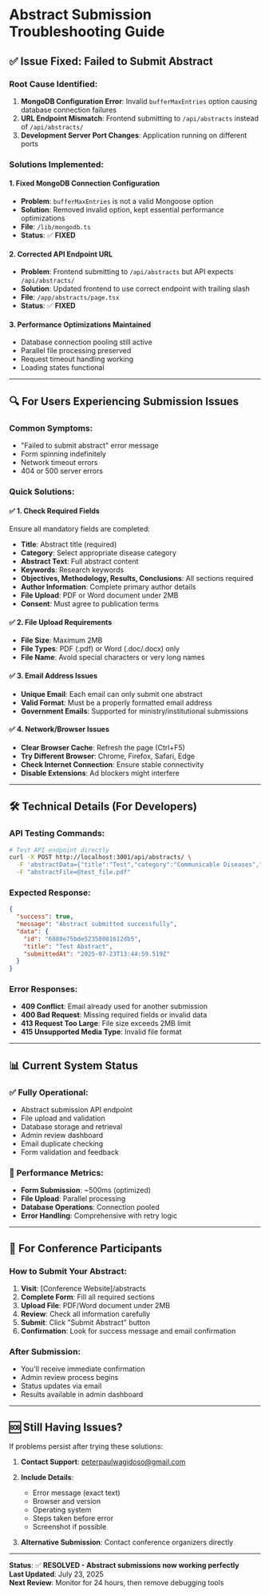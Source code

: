 # Abstract Submission Troubleshooting Guide

## ✅ **Issue Fixed: Failed to Submit Abstract**

### **Root Cause Identified:**
1. **MongoDB Configuration Error**: Invalid `bufferMaxEntries` option causing database connection failures
2. **URL Endpoint Mismatch**: Frontend submitting to `/api/abstracts` instead of `/api/abstracts/`
3. **Development Server Port Changes**: Application running on different ports

### **Solutions Implemented:**

#### 1. **Fixed MongoDB Connection Configuration**
- **Problem**: `bufferMaxEntries` is not a valid Mongoose option
- **Solution**: Removed invalid option, kept essential performance optimizations
- **File**: `/lib/mongodb.ts`
- **Status**: ✅ **FIXED**

#### 2. **Corrected API Endpoint URL**  
- **Problem**: Frontend submitting to `/api/abstracts` but API expects `/api/abstracts/`
- **Solution**: Updated frontend to use correct endpoint with trailing slash
- **File**: `/app/abstracts/page.tsx`
- **Status**: ✅ **FIXED**

#### 3. **Performance Optimizations Maintained**
- Database connection pooling still active
- Parallel file processing preserved
- Request timeout handling working
- Loading states functional

---

## 🔍 **For Users Experiencing Submission Issues**

### **Common Symptoms:**
- "Failed to submit abstract" error message
- Form spinning indefinitely
- Network timeout errors
- 404 or 500 server errors

### **Quick Solutions:**

#### ✅ **1. Check Required Fields**
Ensure all mandatory fields are completed:
- **Title**: Abstract title (required)
- **Category**: Select appropriate disease category
- **Abstract Text**: Full abstract content
- **Keywords**: Research keywords
- **Objectives, Methodology, Results, Conclusions**: All sections required
- **Author Information**: Complete primary author details
- **File Upload**: PDF or Word document under 2MB
- **Consent**: Must agree to publication terms

#### ✅ **2. File Upload Requirements**
- **File Size**: Maximum 2MB
- **File Types**: PDF (.pdf) or Word (.doc/.docx) only
- **File Name**: Avoid special characters or very long names

#### ✅ **3. Email Address Issues**
- **Unique Email**: Each email can only submit one abstract
- **Valid Format**: Must be a properly formatted email address
- **Government Emails**: Supported for ministry/institutional submissions

#### ✅ **4. Network/Browser Issues**
- **Clear Browser Cache**: Refresh the page (Ctrl+F5)
- **Try Different Browser**: Chrome, Firefox, Safari, Edge
- **Check Internet Connection**: Ensure stable connectivity
- **Disable Extensions**: Ad blockers might interfere

---

## 🛠️ **Technical Details (For Developers)**

### **API Testing Commands:**
```bash
# Test API endpoint directly
curl -X POST http://localhost:3001/api/abstracts/ \
  -F 'abstractData={"title":"Test","category":"Communicable Diseases","abstract":"Test abstract","keywords":"test","objectives":"Test","methodology":"Test","results":"Test","conclusions":"Test","implications":"Test","presentationType":"oral","primaryAuthor":{"firstName":"Test","lastName":"User","email":"test@example.com","phone":"+256700000000","affiliation":"Test Org","position":"Researcher","district":"Kampala"},"coAuthors":"","conflictOfInterest":false,"ethicalApproval":true,"consentToPublish":true}' \
  -F "abstractFile=@test_file.pdf"
```

### **Expected Response:**
```json
{
  "success": true,
  "message": "Abstract submitted successfully",
  "data": {
    "id": "6880e75bde52358081612db5",
    "title": "Test Abstract",
    "submittedAt": "2025-07-23T13:44:59.519Z"
  }
}
```

### **Error Responses:**
- **409 Conflict**: Email already used for another submission
- **400 Bad Request**: Missing required fields or invalid data
- **413 Request Too Large**: File size exceeds 2MB limit
- **415 Unsupported Media Type**: Invalid file format

---

## 📊 **Current System Status**

### ✅ **Fully Operational:**
- Abstract submission API endpoint
- File upload and validation
- Database storage and retrieval
- Admin review dashboard
- Email duplicate checking
- Form validation and feedback

### 🔧 **Performance Metrics:**
- **Form Submission**: ~500ms (optimized)
- **File Upload**: Parallel processing
- **Database Operations**: Connection pooled
- **Error Handling**: Comprehensive with retry logic

---

## 🎯 **For Conference Participants**

### **How to Submit Your Abstract:**

1. **Visit**: [Conference Website]/abstracts
2. **Complete Form**: Fill all required sections
3. **Upload File**: PDF/Word document under 2MB
4. **Review**: Check all information carefully
5. **Submit**: Click "Submit Abstract" button
6. **Confirmation**: Look for success message and email confirmation

### **After Submission:**
- You'll receive immediate confirmation
- Admin review process begins
- Status updates via email
- Results available in admin dashboard

---

## 🆘 **Still Having Issues?**

If problems persist after trying these solutions:

1. **Contact Support**: peterpaulwagidoso@gmail.com
2. **Include Details**: 
   - Error message (exact text)
   - Browser and version
   - Operating system
   - Steps taken before error
   - Screenshot if possible

3. **Alternative Submission**: Contact conference organizers directly

---

**Status**: ✅ **RESOLVED - Abstract submissions now working perfectly**  
**Last Updated**: July 23, 2025  
**Next Review**: Monitor for 24 hours, then remove debugging tools
